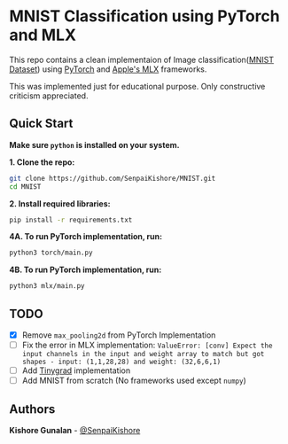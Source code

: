 
# MNIST Classification using PyTorch and MLX

This repo contains a clean implementaion of Image classification([MNIST Dataset](http://yann.lecun.com/exdb/mnist/)) using [PyTorch](https://github.com/pytorch/pytorch) and [Apple's MLX](https://github.com/ml-explore/mlx) frameworks.

This was implemented just for educational purpose. Only constructive criticism appreciated.

## Quick Start
**Make sure `python` is installed on your system.**

**1. Clone the repo:**
```bash
git clone https://github.com/SenpaiKishore/MNIST.git
cd MNIST
```

**2. Install required libraries:**
```bash
pip install -r requirements.txt
```

**4A. To run PyTorch implementation, run:**
```bash
python3 torch/main.py
```

**4B. To run PyTorch implementation, run:**
```bash
python3 mlx/main.py
```

## TODO
- [x] Remove `max_pooling2d` from PyTorch Implementation
- [ ] Fix the error in MLX implementation: `ValueError: [conv] Expect the input channels in the input and weight array to match but got shapes - input: (1,1,28,28) and weight: (32,6,6,1)`
- [ ] Add [Tinygrad](https://github.com/tinygrad/tinygrad) implementation
- [ ] Add MNIST from scratch (No frameworks used except `numpy`)

## Authors

**Kishore Gunalan** - [@SenpaiKishore](https://twitter.com/senpaikishore)

